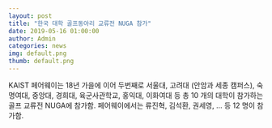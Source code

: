 ```yaml
---
layout: post
title: "한국 대학 골프동아리 교류전 NUGA 참가"
date: 2019-05-16 01:00:00
author: Admin
categories: news
img: default.png
thumb: default.png
---
```


KAIST 페어웨이는 18년 가을에 이어 두번째로 서울대, 고려대 (안암과 세종 캠퍼스), 숙명여대, 중앙대, 경희대, 육군사관학교, 홍익대, 이화여대 등 총 10 개의 대학이 참가하는 골프 교류전 NUGA에 참가함. 페어웨이에서는 류진혁, 김석환, 권세영, ... 등 12 명이 참가함.